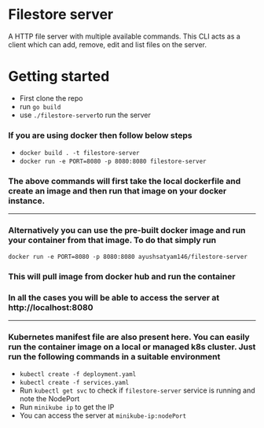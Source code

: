 # Filestore server

A HTTP file server with multiple available commands. This CLI acts as a client which can add, remove, edit and list files on the server.

# Getting started

- First clone the repo
- run `go build`
- use `./filestore-server`to run the server

### If you are using docker then follow below steps
- `docker build . -t filestore-server`
- `docker run -e PORT=8080 -p 8080:8080 filestore-server`

### The above commands will first take the local dockerfile and create an image and then run that image on your docker instance.
---
### Alternatively you can use the pre-built docker image and run your container from that image. To do that simply run
```docker run -e PORT=8080 -p 8080:8080 ayushsatyam146/filestore-server```
### This will pull image from docker hub and run the container

### In all the cases you will be able to access the server at http://localhost:8080
---
### Kubernetes manifest file are also present here. You can easily run the container image on a local or managed k8s cluster. Just run the following commands in a suitable environment
- ```kubectl create -f deployment.yaml```
- ```kubectl create -f services.yaml```
- Run ```kubectl get svc``` to check if ```filestore-server``` service is running and note the NodePort
- Run ```minikube ip``` to get the IP
- You can access the server at ```minikube-ip:nodePort ```

